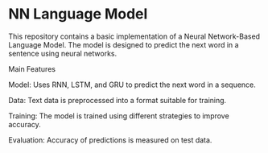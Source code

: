 # NN Language Model

This repository contains a basic implementation of a Neural Network-Based Language Model. The model is designed to predict the next word in a sentence using neural networks.

Main Features

Model: Uses RNN, LSTM, and GRU to predict the next word in a sequence.

Data: Text data is preprocessed into a format suitable for training.

Training: The model is trained using different strategies to improve accuracy.

Evaluation: Accuracy of predictions is measured on test data.
